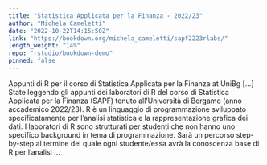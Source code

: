 ```yaml
---
title: "Statistica Applicata per la Finanza - 2022/23"
author: "Michela Cameletti"
date: "2022-10-22T14:15:50Z"
link: "https://bookdown.org/michela_cameletti/sapf2223rlabs/"
length_weight: "14%"
repo: "rstudio/bookdown-demo"
pinned: false
---
```


Appunti di R per il corso di Statistica Applicata per la Finanza at UniBg [...] State leggendo gli appunti dei laboratori di R del corso di Statistica Applicata per la Finanza (SAPF) tenuto all’Università di Bergamo (anno accademico 2022/23). R è un linguaggio di programmazione sviluppato specificatamente per l’analisi statistica e la rappresentazione grafica dei dati. I laboratori di R sono strutturati per studenti che non hanno uno specifico background in tema di programmazione. Sarà un percorso step-by-step al termine del quale ogni studente/essa avrà la conoscenza base di R per l’analisi ...
